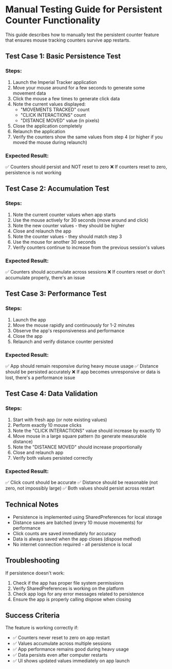 # Manual Testing Guide for Persistent Counter Functionality

This guide describes how to manually test the persistent counter feature that ensures mouse tracking counters survive app restarts.

## Test Case 1: Basic Persistence Test

### Steps:
1. Launch the Imperial Tracker application
2. Move your mouse around for a few seconds to generate some movement data
3. Click the mouse a few times to generate click data
4. Note the current values displayed:
   - "MOVEMENTS TRACKED" count
   - "CLICK INTERACTIONS" count  
   - "DISTANCE MOVED" value (in pixels)
5. Close the application completely
6. Relaunch the application
7. Verify the counters show the same values from step 4 (or higher if you moved the mouse during relaunch)

### Expected Result:
✅ Counters should persist and NOT reset to zero
❌ If counters reset to zero, persistence is not working

## Test Case 2: Accumulation Test

### Steps:
1. Note the current counter values when app starts
2. Use the mouse actively for 30 seconds (move around and click)
3. Note the new counter values - they should be higher
4. Close and relaunch the app
5. Note the counter values - they should match step 3
6. Use the mouse for another 30 seconds
7. Verify counters continue to increase from the previous session's values

### Expected Result:
✅ Counters should accumulate across sessions
❌ If counters reset or don't accumulate properly, there's an issue

## Test Case 3: Performance Test

### Steps:
1. Launch the app
2. Move the mouse rapidly and continuously for 1-2 minutes
3. Observe the app's responsiveness and performance
4. Close the app
5. Relaunch and verify distance counter persisted

### Expected Result:
✅ App should remain responsive during heavy mouse usage
✅ Distance should be persisted accurately
❌ If app becomes unresponsive or data is lost, there's a performance issue

## Test Case 4: Data Validation

### Steps:
1. Start with fresh app (or note existing values)
2. Perform exactly 10 mouse clicks
3. Note the "CLICK INTERACTIONS" value should increase by exactly 10
4. Move mouse in a large square pattern (to generate measurable distance)
5. Note the "DISTANCE MOVED" should increase proportionally
6. Close and relaunch app
7. Verify both values persisted correctly

### Expected Result:
✅ Click count should be accurate
✅ Distance should be reasonable (not zero, not impossibly large)
✅ Both values should persist across restart

## Technical Notes

- Persistence is implemented using SharedPreferences for local storage
- Distance saves are batched (every 10 mouse movements) for performance
- Click counts are saved immediately for accuracy
- Data is always saved when the app closes (dispose method)
- No internet connection required - all persistence is local

## Troubleshooting

If persistence doesn't work:
1. Check if the app has proper file system permissions
2. Verify SharedPreferences is working on the platform
3. Check app logs for any error messages related to persistence
4. Ensure the app is properly calling dispose when closing

## Success Criteria

The feature is working correctly if:
- ✅ Counters never reset to zero on app restart
- ✅ Values accumulate across multiple sessions  
- ✅ App performance remains good during heavy usage
- ✅ Data persists even after computer restarts
- ✅ UI shows updated values immediately on app launch